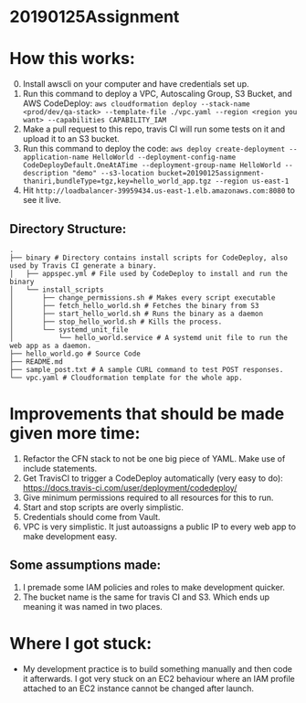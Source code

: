 # 20190125Assignment

# How this works:
0. Install awscli on your computer and have credentials set up.
1. Run this command to deploy a VPC, Autoscaling Group, S3 Bucket, and AWS CodeDeploy:
`aws cloudformation deploy --stack-name <prod/dev/qa-stack> --template-file ./vpc.yaml --region <region you want> --capabilities CAPABILITY_IAM`
2. Make a pull request to this repo, travis CI will run some tests on it and upload it to an S3 bucket.
3. Run this command to deploy the code: `aws deploy create-deployment --application-name HelloWorld --deployment-config-name CodeDeployDefault.OneAtATime --deployment-group-name HelloWorld --description "demo" --s3-location bucket=20190125assignment-thaniri,bundleType=tgz,key=hello_world_app.tgz --region us-east-1`
4. Hit `http://loadbalancer-39959434.us-east-1.elb.amazonaws.com:8080` to see it live.

## Directory Structure:
```
.
├── binary # Directory contains install scripts for CodeDeploy, also used by Travis CI generate a binary.
│   ├── appspec.yml # File used by CodeDeploy to install and run the binary
│   └── install_scripts
│       ├── change_permissions.sh # Makes every script executable
│       ├── fetch_hello_world.sh # Fetches the binary from S3
│       ├── start_hello_world.sh # Runs the binary as a daemon
│       ├── stop_hello_world.sh # Kills the process.
│       └── systemd_unit_file
│           └── hello_world.service # A systemd unit file to run the web app as a daemon.
├── hello_world.go # Source Code
├── README.md
├── sample_post.txt # A sample CURL command to test POST responses.
└── vpc.yaml # Cloudformation template for the whole app.
```

# Improvements that should be made given more time:
1. Refactor the CFN stack to not be one big piece of YAML. Make use of include statements.
2. Get TravisCI to trigger a CodeDeploy automatically (very easy to do): https://docs.travis-ci.com/user/deployment/codedeploy/
3. Give minimum permissions required to all resources for this to run.
4. Start and stop scripts are overly simplistic.
5. Credentials should come from Vault.
6. VPC is very simplistic. It just autoassigns a public IP to every web app to make development easy.

## Some assumptions made:

1. I premade some IAM policies and roles to make development quicker.
2. The bucket name is the same for travis CI and S3. Which ends up meaning it was named in two places.

# Where I got stuck:
* My development practice is to build something manually and then code it afterwards. I got very stuck on an EC2 behaviour where an IAM profile attached to an EC2 instance cannot be changed after launch.

